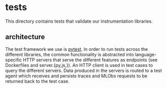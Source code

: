 # tests

This directory contains tests that validate our instrumentation libraries.


## architecture

The test framework we use is [pytest](https://docs.pytest.org/en/stable/). In order to run tests across the different
libraries, the common functionality is abstracted into language-specific HTTP servers that serve the different
features as endpoints (see Dockerfiles and server.{py,js,}). An HTTP client is used in test cases to query the
different servers. Data produced in the servers is routed to a test agent which receives and persists traces and MLObs
requests to be returned back to the test case.
